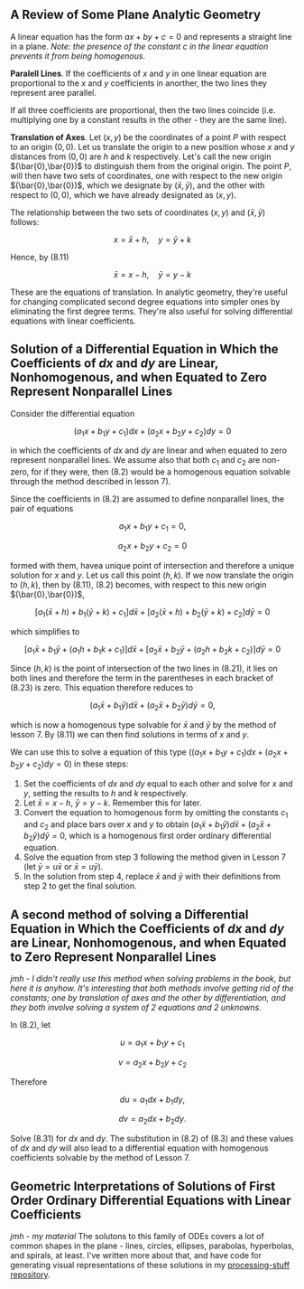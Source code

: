 ## A Review of Some Plane Analytic Geometry

A linear equation has the form $ax + by + c = 0$ and represents a straight line in a plane. *Note: the presence of the constant* $c$ *in the linear equation prevents it from being homogenous*.

**Paralell Lines**. If the coefficients of $x$ and $y$ in one linear equation are proportional to the $x$ and $y$ coefficients in anorther, the two lines they represent aree parallel.

If all three coefficients are proportional, then the two lines coincide (i.e. multiplying one by a constant results in the other - they are the same line).

**Translation of Axes**. Let $(x,y)$ be the coordinates of a point $P$ with respect to an origin $(0,0$). Let us translate the origin to a new position whose $x$ and $y$ distances from $(0,0)$ are $h$ and $k$ respectively. Let's call the new origin $(\bar{0},\bar{0})$ to distinguish them from the original origin. The point $P$, will then have two sets of coordinates, one with respect to the new origin $(\bar{0},\bar{0})$, which we designate by $(\bar{x},\bar{y})$, and the other with respect to $(0,0)$, which we have already designated as $(x,y)$.

The relationship between the two sets of coordinates $(x,y)$ and $(\bar{x},\bar{y})$ follows:

$$ x = \bar{x} + h,\quad y=\bar{y} + k \tag{8.11} $$

Hence, by (8.11)

$$ \bar{x} = x - h,\quad \bar{y} = y - k \tag{8.12} $$

These are the equations of translation. In analytic geometry, they're useful for changing complicated second degree equations into simpler ones by eliminating the first degree terms. They're also useful for solving differential equations with linear coefficients.

## Solution of a Differential Equation in Which the Coefficients of $dx$ and $dy$ are Linear, Nonhomogenous, and when Equated to Zero Represent Nonparallel Lines

Consider the differential equation

$$ (a_1x + b_1y + c_1)dx + (a_2x + b_2y + c_2)dy = 0 \tag{8.2} $$

in which the coefficients of $dx$ and $dy$ are linear and when equated to zero represent nonparallel lines. We assume also that both $c_1$ and $c_2$ are non-zero, for if they were, then (8.2) would be a homogenous equation solvable through the method described in lesson 7).

Since the coefficients in (8.2) are assumed to define nonparallel lines, the pair of equations

$$ a_1x + b_1y + c_1 = 0, \tag{8.21} $$

$$ a_2x + b_2y + c_2 = 0 $$

formed with them, havea unique point of intersection and therefore a unique solution for $x$ and $y$. Let us call this point $(h,k)$. If we now translate the origin to $(h,k)$, then by (8.11), (8.2) becomes, with respect to this new origin $(\bar{0},\bar{0})$,

$$ [a_1(\bar{x} + h) + b_1(\bar{y} + k) + c_1]d\bar{x} + [a_2(\bar{x} + h) + b_2(\bar{y} + k) + c_2]d\bar{y} = 0 \tag{8.23} $$

which simplifies to

$$ [a_1\bar{x} + b_1\bar{y} + (a_1h + b_1k + c_1)]d\bar{x} + [a_2\bar{x} + b_2\bar{y} + (a_2h + b_2k + c_2)]d\bar{y} = 0 \tag{8.23} $$

Since $(h,k)$ is the point of intersection of the two lines in (8.21), it lies on both lines and therefore the term in the parentheses in each bracket of (8.23) is zero. This equation therefore reduces to 

$$ (a_1\bar{x} + b_1\bar{y})d\bar{x} + (a_2\bar{x} + b_2\bar{y})d\bar{y} = 0, \tag{8.24} $$

which is now a homogenous type solvable for $\bar{x}$ and $\bar{y}$ by the method of lesson 7. By (8.11) we can then find solutions in terms of $x$ and $y$.

We can use this to solve a equation of this type $((a_1x + b_1y + c_1)dx + (a_2x + b_2y + c_2)dy = 0)$ in these steps:

1. Set the coefficients of $dx$ and $dy$ equal to each other and solve for $x$ and $y$, setting the results to $h$ and $k$ respectively.
2. Let $\bar{x} = x - h,~\bar{y} = y - k$. Remember this for later.
3. Convert the equation to homogenous form by omitting the constants $c_1$ and $c_2$ and place bars over $x$ and $y$ to obtain $(a_1\bar{x} + b_1\bar{y})d\bar{x} + (a_2\bar{x} + b_2\bar{y})d\bar{y} = 0$, which is a homogenous first order ordinary differential equation.
4. Solve the equation from step 3 following the method given in Lesson 7 (let $\bar{y} = u\bar{x}$ or $\bar{x} = u\bar{y}$).
5. In the solution from step 4, replace $\bar{x}$ and $\bar{y}$ with their definitions from step 2 to get the final solution.

## A second method of solving a Differential Equation in Which the Coefficients of $dx$ and $dy$ are Linear, Nonhomogenous, and when Equated to Zero Represent Nonparallel Lines

*jmh - I didn't really use this method when solving problems in the book, but here it is anyhow. It's interesting that both methods involve getting rid of the constants; one by translation of axes and the other by differentiation, and they both involve solving a system of 2 equations and 2 unknowns.*

In (8.2), let

$$ u = a_1x + b_1y + c_1 \tag{8.3} $$

$$ v = a_2x + b_2y + c_2 $$

Therefore

$$ du = a_1dx + b_1dy, \tag{8.31} $$

$$ dv = a_2dx + b_2dy. $$

Solve (8.31) for $dx$ and $dy$. The substitution in (8.2) of (8.3) and these values of $dx$ and $dy$ will also lead to a differential equation with homogenous coefficients solvable by the method of Lesson 7.

## Geometric Interpretations of Solutions of First Order Ordinary Differential Equations with Linear Coefficients
*jmh - my material*
The solutons to this family of ODEs covers a lot of common shapes in the plane - lines, circles, ellipses, parabolas, hyperbolas, and spirals, at least. I've written more about that, and have code for generating visual representations of these solutions in my [processing-stuff repository](https://github.com/jhobbs/processing-stuff/blob/master/notes.md).
